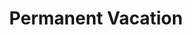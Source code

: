 ---
ee_id: '169'
site: '1'
type: '2'
long_id: 2007-017 Permanent Vacation
url: 2007-017-permanent-vacation
year: '2007'
medium: Two computers, router, projectors.
commission:
add_credit:
dims: Dimensions variable
pitch: "<p>​Two computers stuck in an our of office email loop.</p>"
ps:
live_url:
related: "[210] 2008-003 Permanent Vacation - 2008-003-permanent-vacation"
title: Permanent Vacation
youtube:
imgs: "{filedir_1}permanent-vacation-2007-017-install-MWG-1-database-MWG.jpg"
subheading:
year2: '2007'
download:
add_credits:
related_code:
! '':
layout: things-i-made
---